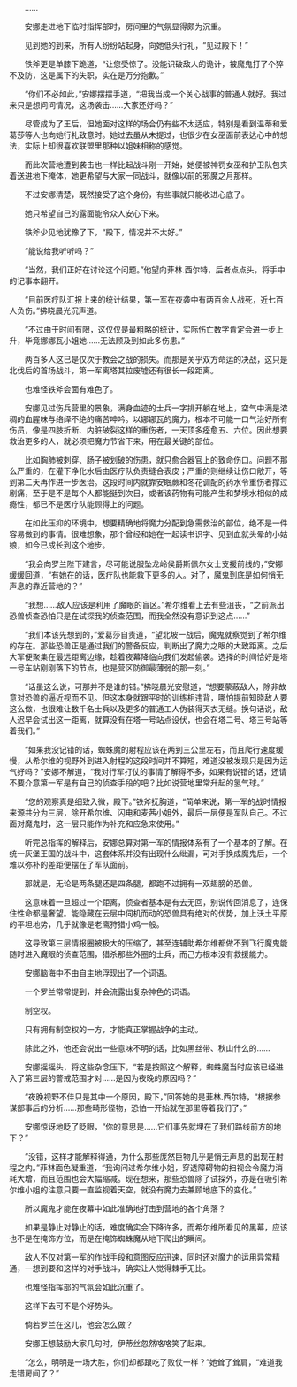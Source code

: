 　　……

　　安娜走进地下临时指挥部时，房间里的气氛显得颇为沉重。

　　见到她的到来，所有人纷纷站起身，向她低头行礼，“见过殿下！”

　　铁斧更是单膝下跪道，“让您受惊了。没能识破敌人的诡计，被魔鬼打了个猝不及防，这是属下的失职，实在是万分抱歉。”

　　“你们不必如此，”安娜摆摆手道，“把我当成一个关心战事的普通人就好。我过来只是想问问情况，这场袭击……大家还好吗？”

　　尽管成为了王后，但她面对这样的场合仍有些不太适应，特别是看到温蒂和爱葛莎等人也向她行礼致意时。她过去虽从未提过，也很少在女巫面前表达心中的想法，实际上却很喜欢联盟里那种以姐妹相称的感觉。

　　而此次营地遭到袭击也一样比起战斗刚一开始，她便被神罚女巫和护卫队包夹着送进地下掩体，她更希望与大家一同战斗，就像以前的邪魔之月那样。

　　不过安娜清楚，既然接受了这个身份，有些事就只能收进心底了。

　　她只希望自己的露面能令众人安心下来。

　　铁斧少见地犹豫了下，“殿下，情况并不太好。”

　　“能说给我听听吗？”

　　“当然，我们正好在讨论这个问题。”他望向菲林.西尔特，后者点点头，将手中的记事本翻开。

　　“目前医疗队汇报上来的统计结果，第一军在夜袭中有两百余人战死，近七百人负伤。”拂晓晨光沉声道。

　　“不过由于时间有限，这仅仅是最粗略的统计，实际伤亡数字肯定会进一步上升，毕竟娜娜瓦小姐她……无法顾及到如此多伤患。”

　　两百多人这已是仅次于教会之战的损失。而那是关乎双方命运的决战，这只是北伐后的首场战斗，第一军离塔其拉废墟还有很长一段距离。

　　也难怪铁斧会面有难色了。

　　安娜见过伤兵营里的景象，满身血迹的士兵一字排开躺在地上，空气中满是浓稠的血腥味与络绎不绝的痛苦呻吟。以娜娜瓦的魔力，根本不可能一口气治好所有伤员，像是四肢折断、内脏破裂这样的重伤者，一天顶多痊愈五、六位。因此想要救治更多的人，就必须把魔力节省下来，用在最关键的部位。

　　比如胸肺被刺穿、肠子被划破的伤患，就只愈合器官上的致命伤口。问题不那么严重的，在灌下净化水后由医疗队负责缝合表皮；严重的则继续让伤口敞开，等到第二天再作进一步医治。这段时间内就靠安眠蕨和冬花调配的药水令重伤者撑过剧痛，至于是不是每个人都能挺到次日，或者该药物有可能产生和梦境水相似的成瘾性，都已不是医疗队能顾得上的问题。

　　在如此压抑的环境中，想要精确地将魔力分配到急需救治的部位，绝不是一件容易做到的事情。很难想象，那个曾经和她在一起读书识字、见到血就头晕的小姑娘，如今已成长到这个地步。

　　“我会向罗兰陛下建言，尽可能说服坠龙岭侯爵斯佩尔女士支援前线的，”安娜缓缓回道，“有她在的话，医疗队也能救下更多的人。对了，魔鬼到底是如何悄无声息的靠近营地的？”

　　“我想……敌人应该是利用了魔眼的盲区。”希尔维看上去有些沮丧，“之前派出恐兽侦查恐怕只是在试探我的侦查范围，而我全然没有意识到这点……”

　　“我们本该先想到的，”爱葛莎自责道，“望北坡一战后，魔鬼就察觉到了希尔维的存在。那些恐兽正是通过我们的警备反应，判断出了魔力之眼的大致距离。之后大军便聚集在最远距离边缘，趁着夜幕降临向我们发起偷袭。选择的时间恰好是塔一号车站刚刚落下的节点，也是营区防御最薄弱的那一刻。”

　　“话虽这么说，可那并不是谁的错。”拂晓晨光安慰道，“想要蒙蔽敌人，除非故意对恐兽的逼近视而不见。但这本身就跟平时的训练相违背，哪怕提前知晓敌人要这么做，也很难让数千名士兵以及更多的普通工人伪装得天衣无缝。换句话说，敌人迟早会试出这一距离，就算没有在塔一号站点设伏，也会在塔二号、塔三号站等着我们。”

　　“如果我没记错的话，蜘蛛魔的射程应该在两到三公里左右，而且爬行速度缓慢，从希尔维的视野外到进入射程的这段时间并不算短，难道没被发现只是因为运气好吗？”安娜不解道，“我对行军打仗的事情了解得不多，如果有说错的话，还请不要介意第一军是有自己的侦查手段的吧？比如说营地里常升起的氢气球。”

　　“您的观察真是细致入微，殿下。”铁斧抚胸道，“简单来说，第一军的战时情报来源共分为三层，除开希尔维、闪电和麦茜小姐外，最后一层便是军队自己。不过面对魔鬼时，这一层只能作为补充和应急来使用。”

　　听完总指挥的解释后，安娜总算对第一军的情报体系有了一个基本的了解。在统一灰堡王国的战斗中，这套体系并没有出现什么纰漏，可对手换成魔鬼后，一个难以弥补的差距便摆在了军队面前。

　　那就是，无论是两条腿还是四条腿，都跑不过拥有一双翅膀的恐兽。

　　这意味着一旦超过一个距离，侦查者基本是有去无回，别说传回消息了，连保住性命都是奢望。能隐藏在云层中伺机而动的恐兽具有绝对的优势，加上沃土平原的平坦地势，几乎就像是老鹰狩猎小鸡一般。

　　这导致第三层情报圈被极大的压缩了，甚至连辅助希尔维都做不到飞行魔鬼能随时进入魔眼的侦查范围，猎杀那些外圈的士兵，而己方根本没有救援能力。

　　安娜脑海中不由自主地浮现出了一个词语。

　　一个罗兰常常提到，并会流露出复杂神色的词语。

　　制空权。

　　只有拥有制空权的一方，才能真正掌握战争的主动。

　　除此之外，他还会说出一些意味不明的话，比如黑丝带、秋山什么的……

　　安娜摇摇头，将这些杂念压下，“若是按照这个解释，蜘蛛魔当时应该已经进入了第三层的警戒范围才对……是因为夜晚的原因吗？”

　　“夜晚视野不佳只是其中一个原因，殿下，”回答她的是菲林.西尔特，“根据参谋部事后的分析……那些畸形怪物，恐怕一开始就在那里等着我们了。”

　　安娜惊讶地眨了眨眼，“你的意思是……它们事先就埋在了我们路线前方的地下？”

　　“没错，这样才能解释得通，为什么那些庞然巨物几乎是悄无声息的出现在射程之内。”菲林面色凝重道，“我询问过希尔维小姐，穿透障碍物的扫视会令魔力消耗大增，而且范围也会大幅缩减。现在想来，那些恐兽除了试探外，亦是在吸引希尔维小姐的注意只要一直监视着天空，就没有魔力去兼顾地底下的变化。”

　　所以魔鬼才能在夜幕中如此准确地打击到营地的各个角落？

　　如果是静止对静止的话，难度确实会下降许多，而希尔维所看见的黑幕，应该也不是在掩饰方位，而是在掩饰蜘蛛魔从地下爬出的瞬间。

　　敌人不仅对第一军的作战手段和意图反应迅速，同时还对魔力的运用异常精通，一想到要和这样的对手战斗，确实让人觉得棘手无比。

　　也难怪指挥部的气氛会如此沉重了。

　　这样下去可不是个好势头。

　　倘若罗兰在这儿，他会怎么做？

　　安娜正想鼓励大家几句时，伊蒂丝忽然咯咯笑了起来。

　　“怎么，明明是一场大胜，你们却都跟吃了败仗一样？”她耸了耸肩，“难道我走错房间了？”
